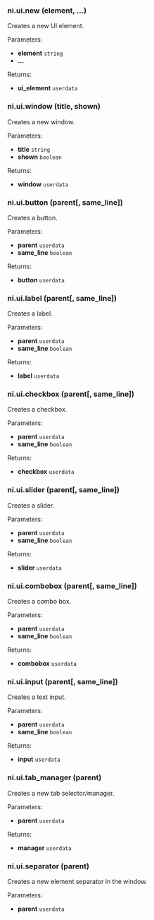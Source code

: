 ### ni.ui.new (element, ...)

Creates a new UI element.

Parameters:
- **element** `string`
- **...**

Returns:
- **ui_element** `userdata`

### ni.ui.window (title, shown)

Creates a new window.

Parameters:
- **title** `string`
- **shown** `boolean`

Returns:
- **window** `userdata`

### ni.ui.button (parent[, same_line])

Creates a button.

Parameters:
- **parent** `userdata`
- **same_line** `boolean`

Returns:
- **button** `userdata`

### ni.ui.label (parent[, same_line])

Creates a label.

Parameters:
- **parent** `userdata`
- **same_line** `boolean`

Returns:
- **label** `userdata`

### ni.ui.checkbox (parent[, same_line])

Creates a checkbox.

Parameters:
- **parent** `userdata`
- **same_line** `boolean`

Returns:
- **checkbox** `userdata`

### ni.ui.slider (parent[, same_line])

Creates a slider.

Parameters:
- **parent** `userdata`
- **same_line** `boolean`

Returns:
- **slider** `userdata`

### ni.ui.combobox (parent[, same_line])

Creates a combo box.

Parameters:
- **parent** `userdata`
- **same_line** `boolean`

Returns:
- **combobox** `userdata`

### ni.ui.input (parent[, same_line])

Creates a text input.

Parameters:
- **parent** `userdata`
- **same_line** `boolean`

Returns:
- **input** `userdata`

### ni.ui.tab_manager (parent)

Creates a new tab selector/manager.

Parameters:
- **parent** `userdata`

Returns:
- **manager** `userdata`

### ni.ui.separator (parent)

Creates a new element separator in the window.

Parameters:
- **parent** `userdata`

